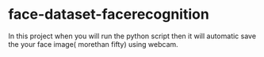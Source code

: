 # face-dataset-facerecognition
In this project when you will run the python script then it will automatic save the your face image( morethan fifty) using webcam.   

